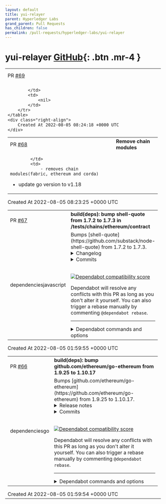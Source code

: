 ```yaml
---
layout: default
title: yui-relayer
parent: Hyperledger Labs
grand_parent: Pull Requests
has_children: false
permalink: /pull-requests/hyperledger-labs/yui-relayer
---
```


# yui-relayer <span class="fs-3 right-align">[GitHub](https://github.com/hyperledger-labs/yui-relayer){: .btn .mr-4 }</span>


<div>
    <table>
        <tr>
            <td>
                PR <a href="https://github.com/hyperledger-labs/yui-relayer/pull/69" class=".btn">#69</a>
            </td>
            <td>
                <b>
                    develop -> main
                </b>
            </td>
        </tr>
        <tr>
            <td>
                
            </td>
            <td>
                <nil>
            </td>
        </tr>
    </table>
    <div class="right-align">
        Created At 2022-08-05 08:24:18 +0000 UTC
    </div>
</div>

<div>
    <table>
        <tr>
            <td>
                PR <a href="https://github.com/hyperledger-labs/yui-relayer/pull/68" class=".btn">#68</a>
            </td>
            <td>
                <b>
                    Remove chain modules
                </b>
            </td>
        </tr>
        <tr>
            <td>
                
            </td>
            <td>
                - removes chain modules(fabric, ethereum and corda)
- update go version to v1.18
            </td>
        </tr>
    </table>
    <div class="right-align">
        Created At 2022-08-05 08:23:25 +0000 UTC
    </div>
</div>

<div>
    <table>
        <tr>
            <td>
                PR <a href="https://github.com/hyperledger-labs/yui-relayer/pull/67" class=".btn">#67</a>
            </td>
            <td>
                <b>
                    build(deps): bump shell-quote from 1.7.2 to 1.7.3 in /tests/chains/ethereum/contract
                </b>
            </td>
        </tr>
        <tr>
            <td>
                <span class="chip">dependencies</span><span class="chip">javascript</span>
            </td>
            <td>
                Bumps [shell-quote](https://github.com/substack/node-shell-quote) from 1.7.2 to 1.7.3.
<details>
<summary>Changelog</summary>
<p><em>Sourced from <a href="https://github.com/substack/node-shell-quote/blob/master/CHANGELOG.md">shell-quote's changelog</a>.</em></p>
<blockquote>
<h2>1.7.3</h2>
<ul>
<li>Fix a security issue where the regex for windows drive letters allowed some shell meta-characters
to escape the quoting rules. (CVE-2021-42740)</li>
</ul>
</blockquote>
</details>
<details>
<summary>Commits</summary>
<ul>
<li><a href="https://github.com/substack/node-shell-quote/commit/6a8a899c62a58a30fb128a7079f02826ed4faee0"><code>6a8a899</code></a> 1.7.3</li>
<li><a href="https://github.com/substack/node-shell-quote/commit/5799416ed454aa4ec9afafc895b4e31760ea1abe"><code>5799416</code></a> fix for security issue with windows drive letter regex</li>
<li><a href="https://github.com/substack/node-shell-quote/commit/c7de931fa4ed0975ea9756983c88334fe4b8cde5"><code>c7de931</code></a> Add security.md</li>
<li><a href="https://github.com/substack/node-shell-quote/commit/414853f1fd98553368ce7507cd26ebae88d71b46"><code>414853f</code></a> Update readme.markdown (<a href="https://github-redirect.dependabot.com/substack/node-shell-quote/issues/43">#43</a>)</li>
<li><a href="https://github.com/substack/node-shell-quote/commit/0fc4a978131ab68cace9c9a57cee245b6b70e595"><code>0fc4a97</code></a> use Github Actions (<a href="https://github-redirect.dependabot.com/substack/node-shell-quote/issues/42">#42</a>)</li>
<li>See full diff in <a href="https://github.com/substack/node-shell-quote/compare/v1.7.2...1.7.3">compare view</a></li>
</ul>
</details>
<br />


[![Dependabot compatibility score](https://dependabot-badges.githubapp.com/badges/compatibility_score?dependency-name=shell-quote&package-manager=npm_and_yarn&previous-version=1.7.2&new-version=1.7.3)](https://docs.github.com/en/github/managing-security-vulnerabilities/about-dependabot-security-updates#about-compatibility-scores)

Dependabot will resolve any conflicts with this PR as long as you don't alter it yourself. You can also trigger a rebase manually by commenting `@dependabot rebase`.

[//]: # (dependabot-automerge-start)
[//]: # (dependabot-automerge-end)

---

<details>
<summary>Dependabot commands and options</summary>
<br />

You can trigger Dependabot actions by commenting on this PR:
- `@dependabot rebase` will rebase this PR
- `@dependabot recreate` will recreate this PR, overwriting any edits that have been made to it
- `@dependabot merge` will merge this PR after your CI passes on it
- `@dependabot squash and merge` will squash and merge this PR after your CI passes on it
- `@dependabot cancel merge` will cancel a previously requested merge and block automerging
- `@dependabot reopen` will reopen this PR if it is closed
- `@dependabot close` will close this PR and stop Dependabot recreating it. You can achieve the same result by closing it manually
- `@dependabot ignore this major version` will close this PR and stop Dependabot creating any more for this major version (unless you reopen the PR or upgrade to it yourself)
- `@dependabot ignore this minor version` will close this PR and stop Dependabot creating any more for this minor version (unless you reopen the PR or upgrade to it yourself)
- `@dependabot ignore this dependency` will close this PR and stop Dependabot creating any more for this dependency (unless you reopen the PR or upgrade to it yourself)
- `@dependabot use these labels` will set the current labels as the default for future PRs for this repo and language
- `@dependabot use these reviewers` will set the current reviewers as the default for future PRs for this repo and language
- `@dependabot use these assignees` will set the current assignees as the default for future PRs for this repo and language
- `@dependabot use this milestone` will set the current milestone as the default for future PRs for this repo and language

You can disable automated security fix PRs for this repo from the [Security Alerts page](https://github.com/hyperledger-labs/yui-relayer/network/alerts).

</details>
            </td>
        </tr>
    </table>
    <div class="right-align">
        Created At 2022-08-05 01:59:55 +0000 UTC
    </div>
</div>

<div>
    <table>
        <tr>
            <td>
                PR <a href="https://github.com/hyperledger-labs/yui-relayer/pull/66" class=".btn">#66</a>
            </td>
            <td>
                <b>
                    build(deps): bump github.com/ethereum/go-ethereum from 1.9.25 to 1.10.17
                </b>
            </td>
        </tr>
        <tr>
            <td>
                <span class="chip">dependencies</span><span class="chip">go</span>
            </td>
            <td>
                Bumps [github.com/ethereum/go-ethereum](https://github.com/ethereum/go-ethereum) from 1.9.25 to 1.10.17.
<details>
<summary>Release notes</summary>
<p><em>Sourced from <a href="https://github.com/ethereum/go-ethereum/releases">github.com/ethereum/go-ethereum's releases</a>.</em></p>
<blockquote>
<h2>Ploitari (v1.10.17)</h2>
<p>This is a maintenance release. This release contains a lot of work in preparation for The Merge, and work for an upcoming change to the way state is stored in go-ethereum.</p>
<p>This release also adds a new tool to convert 'legacy' receipts into a newer format. During startup, geth will check the database and tell you if you need to perform the conversion. Converting receipts is only needed if geth's <code>ancients</code> database has not been resynced from scratch during the last couple of years. It is recommended to back-up your receipts freezer table (<code>ancients/receipts*</code>) before performing the conversion.</p>
<p>Compatibility note about <code>core/types</code>: For optimization purposes, <code>types.Header</code> and other types in this package now implement the <code>rlp.Encoder</code> interface. This change can cause incompatibilities because the new method is implemented with pointer receiver. Attempting to RLP-encode unadressable (i.e. non-pointer) values of type <code>Header</code> does not work anymore and will result in an error.</p>
<h3>Change Log</h3>
<ul>
<li>A lot of work towards &quot;The Merge&quot; (TM) was performed (<a href="https://github-redirect.dependabot.com/ethereum/go-ethereum/pull/24574">#24574</a>, <a href="https://github-redirect.dependabot.com/ethereum/go-ethereum/pull/24569">#24569</a>, <a href="https://github-redirect.dependabot.com/ethereum/go-ethereum/pull/24550">#24550</a>, <a href="https://github-redirect.dependabot.com/ethereum/go-ethereum/pull/24548">#24548</a>, <a href="https://github-redirect.dependabot.com/ethereum/go-ethereum/pull/24506">#24506</a>, <a href="https://github-redirect.dependabot.com/ethereum/go-ethereum/pull/24545">#24545</a>, <a href="https://github-redirect.dependabot.com/ethereum/go-ethereum/pull/23982">#23982</a>, <a href="https://github-redirect.dependabot.com/ethereum/go-ethereum/pull/24522">#24522</a>, <a href="https://github-redirect.dependabot.com/ethereum/go-ethereum/pull/24364">#24364</a>)</li>
<li>A lot optimizations for RLP encoding and package trie were added (roughly 20-30% improvement) (<a href="https://github-redirect.dependabot.com/ethereum/go-ethereum/pull/24126">#24126</a>, <a href="https://github-redirect.dependabot.com/ethereum/go-ethereum/pull/24425">#24425</a>, <a href="https://github-redirect.dependabot.com/ethereum/go-ethereum/pull/24420">#24420</a>, <a href="https://github-redirect.dependabot.com/ethereum/go-ethereum/pull/24251">#24251</a>)</li>
<li>Preparatory work for an upcoming for state layout change (<a href="https://github-redirect.dependabot.com/ethereum/go-ethereum/pull/24460">#24460</a>, <a href="https://github-redirect.dependabot.com/ethereum/go-ethereum/pull/23954">#23954</a>, <a href="https://github-redirect.dependabot.com/ethereum/go-ethereum/pull/24486">#24486</a>, <a href="https://github-redirect.dependabot.com/ethereum/go-ethereum/pull/24391">#24391</a>, <a href="https://github-redirect.dependabot.com/ethereum/go-ethereum/pull/24392">#24392</a>)</li>
<li>GraphQL: fee history API methods were added, along with nonce for pending accounts (<a href="https://github-redirect.dependabot.com/ethereum/go-ethereum/pull/24452">#24452</a>)</li>
<li>The non-cgo fallback secp256k1 crypto library was updated and is now ~25% faster (<a href="https://github-redirect.dependabot.com/ethereum/go-ethereum/pull/24533">#24533</a>)</li>
<li>Support for signing nested types via <code>clef</code> (<a href="https://github-redirect.dependabot.com/ethereum/go-ethereum/pull/24407">#24407</a>)</li>
<li>Receipt converter tool (<a href="https://github-redirect.dependabot.com/ethereum/go-ethereum/pull/24028">#24028</a>)</li>
<li>Our builds were updated to use Go 1.18</li>
</ul>
<p>For a full rundown of the changes please consult the Geth 1.10.17 <a href="https://github.com/ethereum/go-ethereum/milestone/129?closed=1">release milestone</a>.</p>
<hr />
<p>As with all our previous releases, you can find the:</p>
<ul>
<li>Pre-built binaries for all platforms on our <a href="https://geth.ethereum.org/downloads/">downloads page</a>.</li>
<li>Docker images published under <a href="https://cloud.docker.com/u/ethereum/repository/docker/ethereum/client-go"><code>ethereum/client-go</code></a>.</li>
<li>Ubuntu packages in our <a href="https://launchpad.net/~ethereum/+archive/ubuntu/ethereum">Launchpad PPA repository</a>.</li>
<li>OSX packages in our <a href="https://github.com/ethereum/homebrew-ethereum">Homebrew Tap repository</a>.</li>
</ul>
<h2>Osun (v1.10.16)</h2>
<p>The focus of this release is bugfixes.</p>
<h4>Bugfixes</h4>
<ul>
<li>Block tracing via <code>debug.traceBlockByHash</code> has sometimes produced inconsistent/corrupt results. Fixed via (<a href="https://github-redirect.dependabot.com/ethereum/go-ethereum/pull/24286">#24286</a>).</li>
<li>The <code>--whitelist</code> CLI parameter functionality was broken in <code>v1.10.14</code>, and is fixed in this release (<a href="https://github-redirect.dependabot.com/ethereum/go-ethereum/pull/24210">#24210</a>).</li>
<li>A bug was introduced, and subsequently fixed, which could cause data corruption during mining (<a href="https://github-redirect.dependabot.com/ethereum/go-ethereum/pull/24349">#24349</a>).</li>
<li>When signing complex datatypes in EIP712-type data, the signing-hash was incorrect. Fixed via (<a href="https://github-redirect.dependabot.com/ethereum/go-ethereum/pull/24220">#24220</a>).</li>
<li>Evm execution times exported via <code>metrics</code>, were sometimes incorrect. Fixed in (<a href="https://github-redirect.dependabot.com/ethereum/go-ethereum/pull/24304">#24304</a>).</li>
<li>Range prover edgecases found and fixed (<a href="https://github-redirect.dependabot.com/ethereum/go-ethereum/pull/24266">#24266</a>, <a href="https://github-redirect.dependabot.com/ethereum/go-ethereum/pull/24257">#24257</a>).</li>
<li>Fix an error related to <code>HTTP2</code> handling (<a href="https://github-redirect.dependabot.com/ethereum/go-ethereum/pull/24292">#24292</a>).</li>
<li>A lot of spleling-mistkaes and issues related to correctness were fixed (<a href="https://github-redirect.dependabot.com/ethereum/go-ethereum/pull/24194">#24194</a>, <a href="https://github-redirect.dependabot.com/ethereum/go-ethereum/pull/24196">#24196</a>, <a href="https://github-redirect.dependabot.com/ethereum/go-ethereum/pull/24198">#24198</a>, <a href="https://github-redirect.dependabot.com/ethereum/go-ethereum/pull/24205">#24205</a>, <a href="https://github-redirect.dependabot.com/ethereum/go-ethereum/pull/24207">#24207</a>, <a href="https://github-redirect.dependabot.com/ethereum/go-ethereum/pull/24244">#24244</a>, <a href="https://github-redirect.dependabot.com/ethereum/go-ethereum/pull/24270">#24270</a>, <a href="https://github-redirect.dependabot.com/ethereum/go-ethereum/pull/24271">#24271</a>, <a href="https://github-redirect.dependabot.com/ethereum/go-ethereum/pull/24224">#24224</a>, <a href="https://github-redirect.dependabot.com/ethereum/go-ethereum/pull/24372">#24372</a>, <a href="https://github-redirect.dependabot.com/ethereum/go-ethereum/pull/24323">#24323</a>, <a href="https://github-redirect.dependabot.com/ethereum/go-ethereum/pull/24289">#24289</a>, <a href="https://github-redirect.dependabot.com/ethereum/go-ethereum/pull/24263">#24263</a> and <a href="https://github-redirect.dependabot.com/ethereum/go-ethereum/pull/24211">#24211</a>).</li>
</ul>
<h4>New features</h4>
<ul>
<li>Work on The Merge includes support for <code>RANDOM</code> opcode (<a href="https://github-redirect.dependabot.com/ethereum/go-ethereum/pull/24141">#24141</a>) and various other internal refactorings (<a href="https://github-redirect.dependabot.com/ethereum/go-ethereum/pull/24328">#24328</a>, <a href="https://github-redirect.dependabot.com/ethereum/go-ethereum/pull/24280">#24280</a>, <a href="https://github-redirect.dependabot.com/ethereum/go-ethereum/pull/24236">#24236</a>, <a href="https://github-redirect.dependabot.com/ethereum/go-ethereum/pull/23256">#23256</a>).</li>
<li>The <code>devp2p</code> binary now supports doing <code>snap/v1</code> protocol testing against a remote node, which can be used for Hive-testing (<a href="https://github-redirect.dependabot.com/ethereum/go-ethereum/pull/24276">#24276</a>).</li>
<li>New diagnostic command to show database metadata (<a href="https://github-redirect.dependabot.com/ethereum/go-ethereum/pull/23900">#23900</a>)</li>
<li><code>ethclient</code> support for <code>CallContractAtHash</code> (<a href="https://github-redirect.dependabot.com/ethereum/go-ethereum/pull/24355">#24355</a>).</li>
</ul>
<!-- raw HTML omitted -->
</blockquote>
<p>... (truncated)</p>
</details>
<details>
<summary>Commits</summary>
<ul>
<li><a href="https://github.com/ethereum/go-ethereum/commit/25c9b49fdb74931137431c24cf28d3c65f9420d2"><code>25c9b49</code></a> params: go-ethereum v1.10.17 stable</li>
<li><a href="https://github.com/ethereum/go-ethereum/commit/de6a113f843822165b7fb26eb4147e493ce5d8b2"><code>de6a113</code></a> eth/catalyst: only apply block if we actually have the state (<a href="https://github-redirect.dependabot.com/ethereum/go-ethereum/issues/24598">#24598</a>)</li>
<li><a href="https://github.com/ethereum/go-ethereum/commit/b502b6ac977a4e13e4255b5b71bdbd3aef608f4b"><code>b502b6a</code></a> cmd/geth: change to non-fatal error message when legacy receipt storage is no...</li>
<li><a href="https://github.com/ethereum/go-ethereum/commit/1027cb52c4068931ef67d7ad8c9ebd4c7a766112"><code>1027cb5</code></a> Merge pull request <a href="https://github-redirect.dependabot.com/ethereum/go-ethereum/issues/24605">#24605</a> from karalabe/revert-setting-ttd</li>
<li><a href="https://github.com/ethereum/go-ethereum/commit/b06e8c4a8a12a9cdfa7ac8dc7fd5f6d15cf089d1"><code>b06e8c4</code></a> core/vm: fix sstore gas comment type (<a href="https://github-redirect.dependabot.com/ethereum/go-ethereum/issues/24583">#24583</a>)</li>
<li><a href="https://github.com/ethereum/go-ethereum/commit/b45d82e94ad2695831d63a11a64c2bcc8d5a8576"><code>b45d82e</code></a> core: set ttd override on all chain variations</li>
<li><a href="https://github.com/ethereum/go-ethereum/commit/0fffd3acbdc5c8f83a27b001623769cb73c5d231"><code>0fffd3a</code></a> build: close sftp connection when done (<a href="https://github-redirect.dependabot.com/ethereum/go-ethereum/issues/24593">#24593</a>)</li>
<li><a href="https://github.com/ethereum/go-ethereum/commit/eb3ebceaa112dc62bbe5751e721c1d6c90bc50fb"><code>eb3ebce</code></a> internal/build: exit sftp upload (<a href="https://github-redirect.dependabot.com/ethereum/go-ethereum/issues/24590">#24590</a>)</li>
<li><a href="https://github.com/ethereum/go-ethereum/commit/d1c243f84100f7d5e2291ec0e731c54b0ec9d2be"><code>d1c243f</code></a> internal/build: prevent travis timeout during ppa upload (<a href="https://github-redirect.dependabot.com/ethereum/go-ethereum/issues/24589">#24589</a>)</li>
<li><a href="https://github.com/ethereum/go-ethereum/commit/19b9cf714ff1aeb044e67e8eb8f1e3cb4f965e7d"><code>19b9cf7</code></a> internal/build: show ppa upload process stdout on stdout (<a href="https://github-redirect.dependabot.com/ethereum/go-ethereum/issues/24588">#24588</a>)</li>
<li>Additional commits viewable in <a href="https://github.com/ethereum/go-ethereum/compare/v1.9.25...v1.10.17">compare view</a></li>
</ul>
</details>
<br />


[![Dependabot compatibility score](https://dependabot-badges.githubapp.com/badges/compatibility_score?dependency-name=github.com/ethereum/go-ethereum&package-manager=go_modules&previous-version=1.9.25&new-version=1.10.17)](https://docs.github.com/en/github/managing-security-vulnerabilities/about-dependabot-security-updates#about-compatibility-scores)

Dependabot will resolve any conflicts with this PR as long as you don't alter it yourself. You can also trigger a rebase manually by commenting `@dependabot rebase`.

[//]: # (dependabot-automerge-start)
[//]: # (dependabot-automerge-end)

---

<details>
<summary>Dependabot commands and options</summary>
<br />

You can trigger Dependabot actions by commenting on this PR:
- `@dependabot rebase` will rebase this PR
- `@dependabot recreate` will recreate this PR, overwriting any edits that have been made to it
- `@dependabot merge` will merge this PR after your CI passes on it
- `@dependabot squash and merge` will squash and merge this PR after your CI passes on it
- `@dependabot cancel merge` will cancel a previously requested merge and block automerging
- `@dependabot reopen` will reopen this PR if it is closed
- `@dependabot close` will close this PR and stop Dependabot recreating it. You can achieve the same result by closing it manually
- `@dependabot ignore this major version` will close this PR and stop Dependabot creating any more for this major version (unless you reopen the PR or upgrade to it yourself)
- `@dependabot ignore this minor version` will close this PR and stop Dependabot creating any more for this minor version (unless you reopen the PR or upgrade to it yourself)
- `@dependabot ignore this dependency` will close this PR and stop Dependabot creating any more for this dependency (unless you reopen the PR or upgrade to it yourself)
- `@dependabot use these labels` will set the current labels as the default for future PRs for this repo and language
- `@dependabot use these reviewers` will set the current reviewers as the default for future PRs for this repo and language
- `@dependabot use these assignees` will set the current assignees as the default for future PRs for this repo and language
- `@dependabot use this milestone` will set the current milestone as the default for future PRs for this repo and language

You can disable automated security fix PRs for this repo from the [Security Alerts page](https://github.com/hyperledger-labs/yui-relayer/network/alerts).

</details>
            </td>
        </tr>
    </table>
    <div class="right-align">
        Created At 2022-08-05 01:59:54 +0000 UTC
    </div>
</div>

